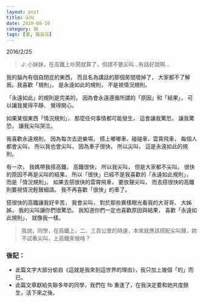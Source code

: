 ```yaml
---
layout: post
title: 尖叫
date: 2018-08-19
category: 說
tags: [書, 腦袋瓜]
---
```



2016/2/25

>J: 小妹妹，在高鐵上吵鬧就算了，但請不要尖叫...有話好說啊...

我的腦內有個自閉症的東西，
而且名為講話的那個房間壞掉了，
大家都不了解我。我喜歡「規則」，
是永遠如此的規則，
不是視情況規則。

<!--more-->
「永遠如此」的規則是完美的，
因為會永遠遵循所謂的「原因」和「結果」，
可以讓我覺得平靜、 覺得開心。

如果某個東西「情況規則」，
那麼任何事情都可能發生，
這會讓我驚恐，
讓我驚恐，
讓我尖叫哭泣。

我喜歡永遠規則，
因為每次去遊樂場，
搭上嘟嘟車、碰碰車、雲霄飛車，
每個人都會尖叫，
所以我也會尖叫，
因為車子很快，
所以尖叫，
這是永遠如此的規則。

有一次，
我媽帶我搭高鐵，
高鐵很快，
所以我尖叫，
但是大家都不尖叫。
很快的原因不再是尖叫的結果，
所以「很快」已經不是我喜歡的「永遠如此規則」，
而是「情況規則」。
如果去搭很快的雲霄飛車，
要放聲尖叫，
而去搭很快的高鐵則要視情況輕聲細語。
我不再喜歡「很快」的車了。

搭很快的高鐵讓我好辛苦，
我會尖叫，
對於那些異樣眼光看我的大哥哥、 大姊姊，
我的尖叫讓你們很驚恐。
我知道你們一定也喜歡原因與結果，
喜歡「永遠如此規則」，
就像我一樣。


>我說，同學，在高鐵上，二、三百公里的時速，本來就應該搭配尖叫聲，妳不試著尖叫，上高鐵來做啥？


### 後記：
* 此篇文字大部分偷自《這就是我來到這世界的理由》，我只加上幾個「的」而已。
* 此篇文章獻給失聯多年的同學，我們在 fb 重逢了，在我決定要和她共度餘生，活下來之後。
